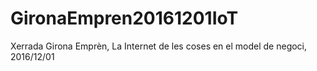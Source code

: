# GironaEmpren20161201IoT
Xerrada Girona Emprèn, La Internet de  les coses en el  model de  negoci, 2016/12/01
